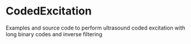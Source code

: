 # CodedExcitation
Examples and source code to perform ultrasound coded excitation with long binary codes and inverse filtering
